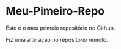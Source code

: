 # Meu-Pimeiro-Repo
Este é o meu primeio repositório no Github.

Fiz uma alteração no repositório remoto.
